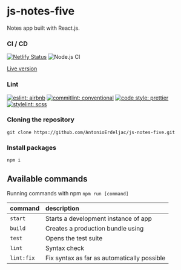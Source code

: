 # js-notes-five

Notes app built with React.js.

### CI / CD
[![Netlify Status](https://api.netlify.com/api/v1/badges/4f615b92-82ed-451d-8939-9f86d3f8c0f5/deploy-status)](https://app.netlify.com/sites/quizzical-cray-6ae2e4/deploys)
![Node.js CI](https://github.com/AntonioErdeljac/js-notes-five/workflows/Node.js%20CI/badge.svg)

[Live version](https://tender-ritchie-877c56.netlify.app)

### Lint
[![eslint: airbnb](https://img.shields.io/badge/Eslint-Airbnb-red?logo=airbnb&style=flat)](https://github.com/airbnb/javascript)
[![commitlint: conventional](https://img.shields.io/badge/Commitlint-Conventional-red?logo=commitlint&style=flat)](https://github.com/conventional-changelog/commitlint)
[![code style: prettier](https://img.shields.io/badge/Code%20Style-Prettier-red?logo=prettier&style=flat)](https://github.com/prettier/prettier)
[![stylelint: scss](https://img.shields.io/badge/Stylelint-SCSS-red?logo=stylelint&style=flat)](https://github.com/bjankord/stylelint-config-sass-guidelines#readme)


### Cloning the repository

```shell
git clone https://github.com/AntonioErdeljac/js-notes-five.git
```

### Install packages


```shell
npm i
```

## Available commands

Running commands with npm `npm run [command]`

| command            | description                                                                                                                                                                 |
| :----------------- | :-------------------------------------------------------------------------------------------------------------------------------------------------------------------------- |
| `start`            | Starts a development instance of app                                                                                                                                        |
| `build`            | Creates a production bundle using                                                                                                                                           |
| `test`             | Opens the test suite                                                                                                                                                        |
| `lint`             | Syntax check                                                                                                                                                                |
| `lint:fix`         | Fix syntax as far as automatically possible                                                                                                                                 |
